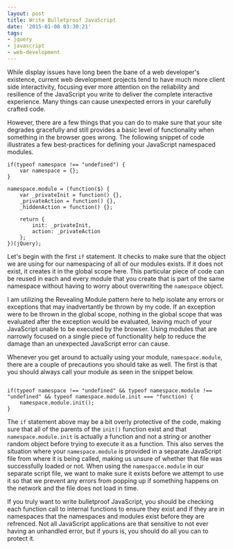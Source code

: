 ```yaml
---
layout: post
title: Write Bulletproof JavaScript
date: '2015-01-08 03:30:21'
tags:
- jquery
- javascript
- web-development
---
```


While display issues have long been the bane of a web developer's existence, current web development projects tend to have much more client side interactivity, focusing ever more attention on the reliability and resilience of the JavaScript you write to deliver the complete interactive experience. Many things can cause unexpected errors in your carefully crafted code.

However, there are a few things that you can do to make sure that your site degrades gracefully and still provides a basic level of functionality when something in the browser goes wrong. The following snippet of code illustrates a few best-practices for defining your JavaScript namespaced modules.

```
if(typeof namespace !== "undefined") {
    var namespace = {};
}

namespace.module = (function($) {
    var _privateInit = function() {},
    _privateAction = function() {},
    _hiddenAction = function() {};
    
    return {
        init: _privateInit,
        action: _privateAction
    };
})(jQuery);
```

Let's begin with the first `if` statement. It checks to make sure that the object we are using for our namespacing of all of our modules exists. If it does not exist, it creates it in the global scope here.  This particular piece of code can be reused in each and every module that you create that is part of the same namespace without having to worry about overwriting the `namespace` object.

I am utilizing the Revealing Module pattern here to help isolate any errors or exceptions that may inadvertantly be thrown by my code. If an exception were to be thrown in the global scope, nothing in the global scope that was evaluated after the exception would be evaluated, leaving much of your JavaScript unable to be executed by the browser. Using modules that are narrowly focused on a single piece of functionality help to reduce the damage than an unexpected JavaScript error can cause.

Whenever you get around to actually using your module, `namespace.module`, there are a couple of precautions you should take as well. The first is that you should always call your module as seen in the snippet below. 

```

if(typeof namespace !== "undefined" && typeof namespace.module !== "undefined" && typeof namespace.module.init === "function) {
    namespace.module.init();
}

```

The `if` statement above may be a bit overly protective of the code, making sure that all of the parents of the `init()` function exist and that `namespace.module.init` is actually a function and not a string or another random object before trying to execute it as a function. This also serves the situation where your `namespace.module` is provided in a separate JavaScript file from where it is being called, making us unsure of whether that file was successfully loaded or not. When using the `namespacce.module` in our separate script file, we want to make sure it exists before we attempt to use it so that we prevent any errors from popping up if something happens on the network and the file does not load in time.

If you truly want to write bulletproof JavaScript, you should be checking each function call to internal functions to ensure they exist and if they are in namespaces that the namespaces and modules exist before they are refrenced. Not all JavaScript applications are that sensitive to not ever having an unhandled error, but if yours is, you should do all you can to protect it.